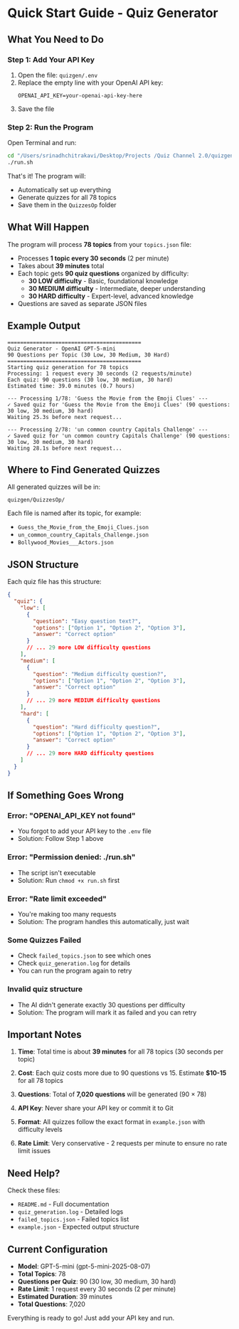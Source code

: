 # Quick Start Guide - Quiz Generator

## What You Need to Do

### Step 1: Add Your API Key
1. Open the file: `quizgen/.env`
2. Replace the empty line with your OpenAI API key:
   ```
   OPENAI_API_KEY=your-openai-api-key-here
   ```
3. Save the file

### Step 2: Run the Program
Open Terminal and run:
```bash
cd "/Users/srinadhchitrakavi/Desktop/Projects /Quiz Channel 2.0/quizgen"
./run.sh
```

That's it! The program will:
- Automatically set up everything
- Generate quizzes for all 78 topics
- Save them in the `QuizzesOp` folder

## What Will Happen

The program will process **78 topics** from your `topics.json` file:
- Processes **1 topic every 30 seconds** (2 per minute)
- Takes about **39 minutes** total
- Each topic gets **90 quiz questions** organized by difficulty:
  - **30 LOW difficulty** - Basic, foundational knowledge
  - **30 MEDIUM difficulty** - Intermediate, deeper understanding
  - **30 HARD difficulty** - Expert-level, advanced knowledge
- Questions are saved as separate JSON files

## Example Output

```
==========================================
Quiz Generator - OpenAI GPT-5-mini
90 Questions per Topic (30 Low, 30 Medium, 30 Hard)
==========================================
Starting quiz generation for 78 topics
Processing: 1 request every 30 seconds (2 requests/minute)
Each quiz: 90 questions (30 low, 30 medium, 30 hard)
Estimated time: 39.0 minutes (0.7 hours)

--- Processing 1/78: 'Guess the Movie from the Emoji Clues' ---
✓ Saved quiz for 'Guess the Movie from the Emoji Clues' (90 questions: 30 low, 30 medium, 30 hard)
Waiting 25.3s before next request...

--- Processing 2/78: 'un common country Capitals Challenge' ---
✓ Saved quiz for 'un common country Capitals Challenge' (90 questions: 30 low, 30 medium, 30 hard)
Waiting 28.1s before next request...
```

## Where to Find Generated Quizzes

All generated quizzes will be in:
```
quizgen/QuizzesOp/
```

Each file is named after its topic, for example:
- `Guess_the_Movie_from_the_Emoji_Clues.json`
- `un_common_country_Capitals_Challenge.json`
- `Bollywood_Movies___Actors.json`

## JSON Structure

Each quiz file has this structure:
```json
{
  "quiz": {
    "low": [
      {
        "question": "Easy question text?",
        "options": ["Option 1", "Option 2", "Option 3"],
        "answer": "Correct option"
      }
      // ... 29 more LOW difficulty questions
    ],
    "medium": [
      {
        "question": "Medium difficulty question?",
        "options": ["Option 1", "Option 2", "Option 3"],
        "answer": "Correct option"
      }
      // ... 29 more MEDIUM difficulty questions
    ],
    "hard": [
      {
        "question": "Hard difficulty question?",
        "options": ["Option 1", "Option 2", "Option 3"],
        "answer": "Correct option"
      }
      // ... 29 more HARD difficulty questions
    ]
  }
}
```

## If Something Goes Wrong

### Error: "OPENAI_API_KEY not found"
- You forgot to add your API key to the `.env` file
- Solution: Follow Step 1 above

### Error: "Permission denied: ./run.sh"
- The script isn't executable
- Solution: Run `chmod +x run.sh` first

### Error: "Rate limit exceeded"
- You're making too many requests
- Solution: The program handles this automatically, just wait

### Some Quizzes Failed
- Check `failed_topics.json` to see which ones
- Check `quiz_generation.log` for details
- You can run the program again to retry

### Invalid quiz structure
- The AI didn't generate exactly 30 questions per difficulty
- Solution: The program will mark it as failed and you can retry

## Important Notes

1. **Time**: Total time is about **39 minutes** for all 78 topics (30 seconds per topic)

2. **Cost**: Each quiz costs more due to 90 questions vs 15. Estimate **$10-15** for all 78 topics

3. **Questions**: Total of **7,020 questions** will be generated (90 × 78)

4. **API Key**: Never share your API key or commit it to Git

5. **Format**: All quizzes follow the exact format in `example.json` with difficulty levels

6. **Rate Limit**: Very conservative - 2 requests per minute to ensure no rate limit issues

## Need Help?

Check these files:
- `README.md` - Full documentation
- `quiz_generation.log` - Detailed logs
- `failed_topics.json` - Failed topics list
- `example.json` - Expected output structure

## Current Configuration

- **Model**: GPT-5-mini (gpt-5-mini-2025-08-07)
- **Total Topics**: 78
- **Questions per Quiz**: 90 (30 low, 30 medium, 30 hard)
- **Rate Limit**: 1 request every 30 seconds (2 per minute)
- **Estimated Duration**: 39 minutes
- **Total Questions**: 7,020

Everything is ready to go! Just add your API key and run.

